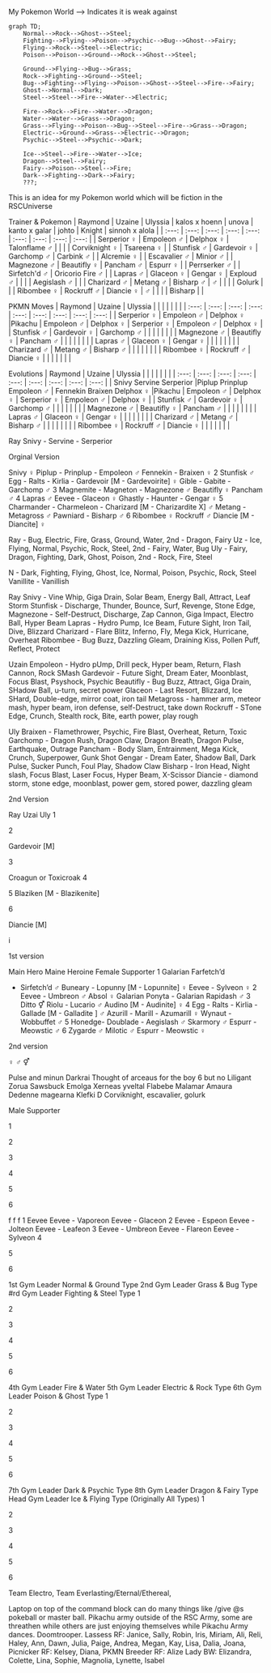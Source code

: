 My Pokemon World
--> Indicates it is weak against
```mermaid
graph TD;
    Normal-->Rock-->Ghost-->Steel;
    Fighting-->Flying-->Poison-->Psychic-->Bug-->Ghost-->Fairy;
    Flying-->Rock-->Steel-->Electric;
    Poison-->Poison-->Ground-->Rock-->Ghost-->Steel;
    
    Ground-->Flying-->Bug-->Grass;
    Rock-->Fighting-->Ground-->Steel;
    Bug-->Fighting-->Flying-->Poison-->Ghost-->Steel-->Fire-->Fairy;
    Ghost-->Normal-->Dark;
    Steel-->Steel-->Fire-->Water-->Electric;
    
    Fire-->Rock-->Fire-->Water-->Dragon;
    Water-->Water-->Grass-->Dragon;
    Grass-->Flying-->Poison-->Bug-->Steel-->Fire-->Grass-->Dragon;
    Electric-->Ground-->Grass-->Electric-->Dragon;
    Psychic-->Steel-->Psychic-->Dark;
    
    Ice-->Steel-->Fire-->Water-->Ice;
    Dragon-->Steel-->Fairy;
    Fairy-->Poison-->Steel-->Fire;
    Dark-->Fighting-->Dark-->Fairy;
    ???;
```

This is an idea for my Pokemon world which will be fiction in the RSCUniverse

Trainer & Pokemon
| Raymond | Uzaine | Ulyssia | kalos x hoenn | unova | kanto x galar | johto  | Knight | sinnoh x alola |
| :---:         |     :---:      |          :---: | :---:         |     :---:      |          :---: | :---:         |     :---:      |          :---: |
| Serperior ♀  | Empoleon ♂    | Delphox ♀  | Talonflame ♂ |     |  |   |  Corviknight ♀   | Tsareena ♀ |
| Stunfisk ♂   | Gardevoir ♀      | Garchomp ♂   | Carbink ♂ | | Alcremie ♀ | | Escavalier ♂ | Minior ♂ |
| Magnezone ♂  | Beautifly ♀     | Pancham ♂    | Espurr ♀ | | Perrserker ♂ | | Sirfetch'd ♂ | Oricorio Fire ♂ |
| Lapras ♂    | Glaceon ♀       | Gengar ♀      | Exploud ♂ | | | | Aegislash ♂ | |
| Charizard ♂ | Metang ♂    | Bisharp ♂    | ♂ | | | | Golurk | |
| Ribombee ♀   | Rockruff ♂       | Diancie ♀     | ♂ | | | | Bisharp | |

PKMN Moves
| Raymond | Uzaine | Ulyssia | | | | | | |
| :---:         |     :---:      |          :---: | :---:         |     :---:      |          :---: | :---:         |     :---:      |          :---: |
| Serperior ♀  | Empoleon ♂    | Delphox ♀  |Pikachu  | Empoleon ♂    | Delphox ♀  | Serperior ♀  | Empoleon ♂    | Delphox ♀  |
| Stunfisk ♂   | Gardevoir ♀      | Garchomp ♂      | | | | | | |
| Magnezone ♂  | Beautifly ♀     | Pancham ♂    | | | | | | |
| Lapras ♂    | Glaceon ♀       | Gengar ♀      | | | | | | |
| Charizard ♂ | Metang ♂    | Bisharp ♂    | | | | | | |
| Ribombee ♀   | Rockruff ♂       | Diancie ♀     | | | | | | |


Evolutions
| Raymond | Uzaine | Ulyssia | | | | | | |
| :---:         |     :---:      |          :---: | :---:         |     :---:      |          :---: | :---:         |     :---:      |          :---: |
| Snivy  Servine  Serperior  |Piplup  Prinplup Empoleon ♂  | Fennekin  Braixen  Delphox ♀  |Pikachu  | Empoleon ♂    | Delphox ♀  | Serperior ♀  | Empoleon ♂    | Delphox ♀  |
| Stunfisk ♂   | Gardevoir ♀      | Garchomp ♂      | | | | | | |
| Magnezone ♂  | Beautifly ♀     | Pancham ♂    | | | | | | |
| Lapras ♂    | Glaceon ♀       | Gengar ♀      | | | | | | |
| Charizard ♂ | Metang ♂    | Bisharp ♂    | | | | | | |
| Ribombee ♀   | Rockruff ♂       | Diancie ♀     | | | | | | |

Ray
Snivy - Servine - Serperior

Orginal Version

Snivy ♀
Piplup - Prinplup - Empoleon ♂
Fennekin - Braixen ♀
2
Stunfisk ♂
Egg - Ralts - Kirlia - Gardevoir 
[M - Gardevoirite] ♀
Gible - Gabite - Garchomp ♂
3
Magnemite - Magneton - Magnezone ♂
Beautifly ♀
Pancham ♂
4
Lapras ♂
Eevee - Glaceon ♀
Ghastly - Haunter - Gengar ♀
5
Charmander - Charmeleon - 
Charizard [M - Charizardite X] ♂
Metang - Metagross ♂
Pawniard - Bisharp ♂
6
Ribombee ♀
Rockruff ♂
Diancie 
[M - Diancite] ♀


Ray - Bug, Electric, Fire, Grass, Ground, Water, 	2nd - Dragon, Fairy
Uz - Ice, Flying, Normal, Psychic, Rock, Steel, 		2nd - Fairy, Water, Bug
Uly - Fairy, Dragon, Fighting, Dark, Ghost, Poison,	2nd - Rock, Fire, Steel

N - Dark, Fighting, Flying, Ghost, Ice, Normal, Poison, Psychic, Rock, Steel
Vanillite - Vanillish

Ray
Snivy - Vine Whip, Giga Drain, Solar Beam, Energy Ball, Attract, Leaf Storm
Stunfisk - Discharge, Thunder, Bounce, Surf, Revenge, Stone Edge, 
Magnezone - Self-Destruct, Discharge, Zap Cannon, Giga Impact, 
Electro Ball, Hyper Beam
Lapras - Hydro Pump, Ice Beam, Future Sight, Iron Tail, Dive, Blizzard
Charizard - Flare Blitz, Inferno, Fly, Mega Kick, Hurricane, Overheat
Ribombee - Bug Buzz, Dazzling Gleam, Draining Kiss, Pollen Puff, Reflect, Protect

Uzain
Empoleon - Hydro pUmp, Drill peck, Hyper beam, Return, Flash Cannon, Rock SMash
Gardevoir - Future Sight, Dream Eater, Moonblast, Focus Blast, Psyshock, Psychic
Beautifly - Bug Buzz, Attract, Giga Drain, SHadow Ball, u-turn, secret power
Glaceon - Last Resort, Blizzard, Ice SHard, Double-edge, mirror coat, iron tail
Metagross - hammer arm, meteor mash, hyper beam, 
iron defense, self-Destruct, take down
Rockruff - STone Edge, Crunch, Stealth rock, Bite, earth power, play rough

Uly
Braixen - Flamethrower, Psychic, Fire Blast, Overheat, Return, Toxic
Garchomp - Dragon Rush, Dragon Claw, Dragon Breath, Dragon Pulse, Earthquake, Outrage
Pancham - Body Slam, Entrainment, Mega Kick, Crunch, Superpower, Gunk Shot
Gengar - Dream Eater, Shadow Ball, Dark Pulse, Sucker Punch, Foul Play, Shadow Claw
Bisharp - Iron Head, Night slash, Focus Blast, Laser Focus, Hyper Beam, X-Scissor
Diancie - diamond storm, stone edge, moonblast, power gem, stored power, dazzling gleam











2nd Version


Ray
Uzai
Uly
1






2


Gardevoir [M]


3




Croagun or Toxicroak
4






5
Blaziken [M - Blazikenite]




6




Diancie [M]


i




1st version


Main Hero
Maine Heroine
Female Supporter
1
Galarian Farfetch’d 
- Sirfetch’d ♂
Buneary - Lopunny
 [M - Lopunnite] ♀
Eevee - Sylveon ♀
2
Eevee - Umbreon ♂
Absol ♀
Galarian Ponyta - 
Galarian Rapidash ♂
3
Ditto ⚥
Riolu - Lucario ♂
Audino [M - Audinite] ♀
4
Egg - Ralts - Kirlia - 
Gallade [M - Galladite ] ♂
Azurill - Marill - Azumarill ♀
Wynaut - Wobbuffet ♂
5
Honedge- Doublade - Aegislash ♂
Skarmory ♂
Espurr - Meowstic ♂
6
Zygarde ♂
Milotic ♂
Espurr - Meowstic ♀



2nd version

♀ ♂ ⚥

Pulse and minun
Darkrai
Thought of arceaus for the boy 6 but no
Liligant
Zorua
Sawsbuck
Emolga
Xerneas yveltal
Flabebe
Malamar
Amaura
Dedenne  magearna  Klefki
D
Corviknight, escavalier, golurk



Male Supporter




1






2






3






4






5






6








f
f
f
1
Eevee
Eevee - Vaporeon
Eevee - Glaceon
2
Eevee - Espeon
Eevee - Jolteon
Eevee - Leafeon
3
Eevee - Umbreon
Eevee - Flareon
Eevee - Sylveon
4






5






6








1st Gym Leader Normal & Ground Type
2nd Gym Leader Grass & Bug Type
#rd Gym Leader Fighting & Steel Type
1






2






3






4






5






6








4th Gym Leader Fire & Water
5th Gym Leader Electric & Rock Type
6th Gym Leader Poison & Ghost Type
1






2






3






4






5






6








7th Gym Leader Dark & Psychic Type
8th Gym Leader Dragon & Fairy Type
Head Gym Leader Ice & Flying Type (Originally All Types)
1






2






3






4






5






6
























































































Team Electro, Team Everlasting/Eternal/Ethereal, 



Laptop on top of the command block can do many things like /give @s pokeball or master ball.
Pikachu army outside of the RSC Army, some are threathen while others are just enjoying themselves while Pikachu Army dances.
Doomtrooper. 
Lassess RF: Janice, Sally, Robin, Iris, Miriam, Ali, Reli, Haley, Ann, Dawn, Julia, Paige, Andrea, Megan, Kay, Lisa, Dalia, Joana, 
Picnicker RF: Kelsey, Diana, 
PKMN Breeder RF: Alize
Lady BW: Elizandra, Colette, Lina, Sophie, Magnolia, Lynette, Isabel
